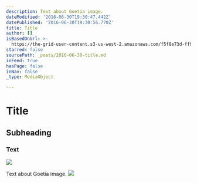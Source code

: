 ```yaml
---
description: Text about Goetia image.
dateModified: '2016-06-30T19:30:47.442Z'
datePublished: '2016-06-30T19:30:56.770Z'
title: Title
author: []
isBasedOnUrl: >-
  https://the-grid-user-content.s3-us-west-2.amazonaws.com/f5f8e73d-ff9d-4134-a143-ab1ae6324841.png
starred: false
sourcePath: _posts/2016-06-30-title.md
inFeed: true
hasPage: false
inNav: false
_type: MediaObject

---
```

# Title

## Subheading

### Text
![](https://the-grid-user-content.s3-us-west-2.amazonaws.com/f5f8e73d-ff9d-4134-a143-ab1ae6324841.png)

Text about Goetia image.
![](https://the-grid-user-content.s3-us-west-2.amazonaws.com/5d0adbdd-7808-4fd1-be32-2a8dfa32bdd7.png)